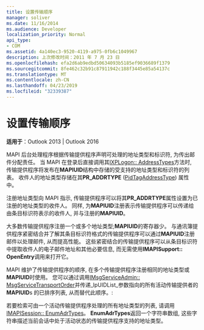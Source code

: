 ```yaml
---
title: 设置传输顺序
manager: soliver
ms.date: 11/16/2014
ms.audience: Developer
localization_priority: Normal
api_type:
- COM
ms.assetid: 4a140ec3-9520-4119-a975-0fb6c1049967
description: 上次修改时间：2011 年 7 月 23 日
ms.openlocfilehash: efa2d6ab9edbd50634093b5185ef9036689f1379
ms.sourcegitcommit: 8fe462c32b91c87911942c188f3445e85a54137c
ms.translationtype: MT
ms.contentlocale: zh-CN
ms.lasthandoff: 04/23/2019
ms.locfileid: "32339387"
---
```

# <a name="setting-transport-order"></a>设置传输顺序

  
  
**适用于**：Outlook 2013 | Outlook 2016 
  
MAPI 后台处理程序根据传输提供程序声明可处理的地址类型和标识符, 为传出邮件分配责任。 当 MAPI 在登录后直接调用其[IXPLogon:: AddressTypes](ixplogon-addresstypes.md)方法时, 传输提供程序将发布在**MAPIUID**结构中存储的受支持的地址类型和标识符的列表。 收件人的地址类型存储在其**PR_ADDRTYPE** ([PidTagAddressType](pidtagaddresstype-canonical-property.md)) 属性中。
  
注册地址类型向 MAPI 指示, 传输提供程序可以将其**PR_ADDRTYPE**属性设置为已注册的地址类型的收件人。 同样, 为**MAPIUID**注册表示传输提供程序可以传递给由条目标识符表示的收件人, 并与注册的**MAPIUID**。
  
大多数传输提供程序注册一个或多个地址类型;**MAPIUID**的寄存器少。 与通讯簿提供程序紧密结合并了解其条目标识符格式的传输提供程序可以通过**MAPIUID**注册邮件以处理邮件, 从而提高性能。 这些紧密结合的传输提供程序可以从条目标识符中提取收件人的电子邮件地址和其他必要信息, 而无需使用**IMAPISupport:: OpenEntry**调用来打开它。 
  
MAPI 维护了传输提供程序的顺序, 在多个传输提供程序注册相同的地址类型或**MAPIUID**时使用。 您可以通过调用[IMsgServiceAdmin:: MsgServiceTransportOrder](imsgserviceadmin-msgservicetransportorder.md)并传递_lpUIDList_参数指向的所有活动传输提供者的**MAPIUID**s 的已排序列表, 从而替代此顺序。: 
  
若要检索可由一个活动传输提供程序处理的所有地址类型的列表, 请调用[IMAPISession:: EnumAdrTypes](imapisession-enumadrtypes.md)。 **EnumAdrTypes**返回一个字符串数组, 这些字符串描述当前会话中处于活动状态的传输提供程序支持的地址类型。 
  

